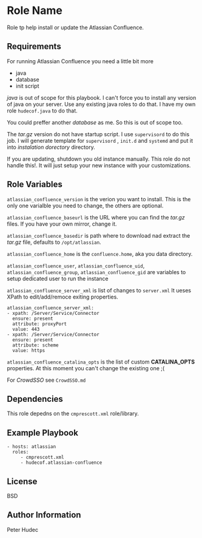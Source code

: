 # Role Name

Role tp help install or update the Atlassian Confluence.

## Requirements

For running Atlassian Confluence you need a little bit more

- java
- database
- init script

*java* is out of scope for this playbook. I can't force you to install 
any version of java on your server. Use any existing java roles to do that.
I have my own role `hudecof.java` to do that.

You could preffer another  *database* as me. So this is out of scope too.  

The *tar.gz* version do not have startup script. I use `supervisord` to do this job.
I will generate template for `supervisord` , `init.d` and `systemd` and put it into *instalation dorectory* directory.

If you are updating, shutdown you old instance manually. This role do not handle this!.
It will just setup your new instance with your customizations.

## Role Variables

`atlassian_confluence_version` is the verion you want to install. This is the only one varialble you need to change, the others are optional.

`atlassian_confluence_baseurl` is the URL where you can find the *tar.gz* files. If you have your own mirror, change it.

`atlassian_confluence_basedir` is path where to download nad extract the *tar.gz* file, defaults to `/opt/atlassian`.

`atlassian_confluence_home` is the `confluence.home`, aka you data directory.

`atlassian_confluence_user`, `atlassian_confluence_uid`, `atlassian_confluence_group`, `atlassian_confluence_gid` are variables to setup dedicated user to run the instance 

`atlassian_confluence_server_xml` is list of changes to `server.xml` It ueses XPath to edit/add/remoce exiting properties.

    atlassian_confluence_server_xml:
    - xpath: /Server/Service/Connector
      ensure: present
      attribute: proxyPort
      value: 443
    - xpath: /Server/Service/Connector
      ensure: present
      attribute: scheme
      value: https

`atlassian_confluence_catalina_opts` is the list of custom **CATALINA_OPTS** properties. At this moment you can't change the existing one ;(

For *CrowdSSO* see `CrowdSSO.md`

## Dependencies

This role depedns on the `cmprescott.xml` role/library.

## Example Playbook

    - hosts: atlassian
      roles:
         - cmprescott.xml
         - hudecof.atlassian-confluence

## License

BSD

## Author Information

Peter Hudec
